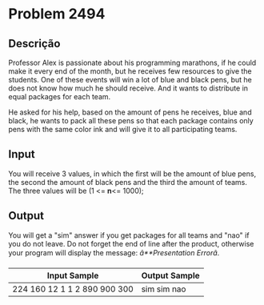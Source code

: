 # Problem 2494

Descrição
----------

Professor Alex is passionate about his programming marathons, if he could make it every end of the month, but he receives few resources to give the students. One of these events will win a lot of blue and black pens, but he does not know how much he should receive. And it wants to distribute in equal packages for each team.

He asked for his help, based on the amount of pens he receives, blue and black, he wants to pack all these pens so that each package contains only pens with the same color ink and will give it to all participating teams.

Input
-----

You will receive 3 values, in which the first will be the amount of blue pens, the second the amount of black pens and the third the amount of teams. The three values will be (1 <= **n**<= 1000);

Output
------

You will get a "sim" answer if you get packages for all teams and "nao" if you do not leave. Do not forget the end of line after the product, otherwise your program will display the message: *â**Presentation Errorâ*.


| Input Sample | Output Sample |
| --- | --- |
| 224 160 12  1 1 2  890 900 300 | sim  sim  nao |

